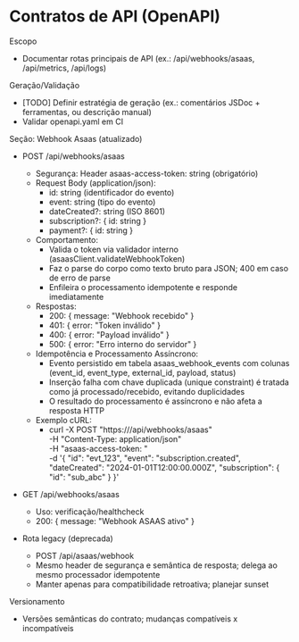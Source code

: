 # Contratos de API (OpenAPI)

Escopo
- Documentar rotas principais de API (ex.: /api/webhooks/asaas, /api/metrics, /api/logs)

Geração/Validação
- [TODO] Definir estratégia de geração (ex.: comentários JSDoc + ferramentas, ou descrição manual)
- Validar openapi.yaml em CI

Seção: Webhook Asaas (atualizado)
- POST /api/webhooks/asaas
  - Segurança: Header asaas-access-token: string (obrigatório)
  - Request Body (application/json):
    - id: string (identificador do evento)
    - event: string (tipo do evento)
    - dateCreated?: string (ISO 8601)
    - subscription?: { id: string }
    - payment?: { id: string }
  - Comportamento:
    - Valida o token via validador interno (asaasClient.validateWebhookToken)
    - Faz o parse do corpo como texto bruto para JSON; 400 em caso de erro de parse
    - Enfileira o processamento idempotente e responde imediatamente
  - Respostas:
    - 200: { message: "Webhook recebido" }
    - 401: { error: "Token inválido" }
    - 400: { error: "Payload inválido" }
    - 500: { error: "Erro interno do servidor" }
  - Idempotência e Processamento Assíncrono:
    - Evento persistido em tabela asaas_webhook_events com colunas (event_id, event_type, external_id, payload, status)
    - Inserção falha com chave duplicada (unique constraint) é tratada como já processado/recebido, evitando duplicidades
    - O resultado do processamento é assíncrono e não afeta a resposta HTTP
  - Exemplo cURL:
    - curl -X POST "https://<host>/api/webhooks/asaas" \
      -H "Content-Type: application/json" \
      -H "asaas-access-token: <TOKEN>" \
      -d '{
            "id": "evt_123",
            "event": "subscription.created",
            "dateCreated": "2024-01-01T12:00:00.000Z",
            "subscription": { "id": "sub_abc" }
          }'

- GET /api/webhooks/asaas
  - Uso: verificação/healthcheck
  - 200: { message: "Webhook ASAAS ativo" }

- Rota legacy (deprecada)
  - POST /api/asaas/webhook
  - Mesmo header de segurança e semântica de resposta; delega ao mesmo processador idempotente
  - Manter apenas para compatibilidade retroativa; planejar sunset

Versionamento
- Versões semânticas do contrato; mudanças compatíveis x incompatíveis
